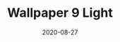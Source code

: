 ---
title: Wallpaper 9 Light
description: Minimalistic blobs
keyword: blobs, minimalistic, desktop, wallpaper, colorful
id: 9
variant: light
resolution: 5120x2880
date: 2020-08-27
---